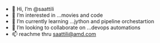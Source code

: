 - 👋 Hi, I’m @saattili
- 👀 I’m interested in ...movies and code
- 🌱 I’m currently learning ...jython and pipeline orchestartion
- 💞️ I’m looking to collaborate on ...devops automations
- 📫 reachme thru saattili@amd.com


<!---
saattili/saattili is a ✨ special ✨ repository because its `README.md` (this file) appears on your GitHub profile.
You can click the Preview link to take a look at your changes.
--->
